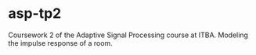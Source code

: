 # asp-tp2
Coursework 2 of the Adaptive Signal Processing course at ITBA. Modeling the impulse response of a room.
